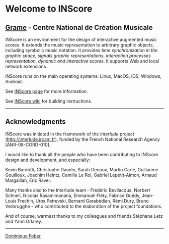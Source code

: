 Welcome to INScore
======================================================================

[Grame](http://www.grame.fr) - Centre National de Création Musicale
----------------------------------------------------------------------

INScore is an environment for the design of interactive augmented music scores.
It extends the music representation to arbitrary graphic objects, including symbolic music notation.
It provides *time synchronization in the graphic space*, *signals graphic representations*, *interaction processes representation*, *dynamic and interactive scores*. It supports Web and local network extensions.

INScore runs on the main operating systems: Linux, MacOS, iOS, Windows, Android.

See [INScore page](http://inscore.grame.fr/) for more information.

See [INScore wiki](https://github.com/grame-cncm/inscore/wiki) for building instructions. 


----------------------------------------------------------------------

## Acknowledgments

INScore was initiated in the framework of the *Interlude* project (http://interlude.ircam.fr), 
funded by the French National Research Agency \[ANR-08-CORD-010\].

I would like to thank all the people who have been contributing to INScore design and development, and especially:

 Kevin Bardotti, 
 Christophe Daudin, 
 Sarah Denoux, 
 Martin Carlé,
 Guillaume Gouilloux,
 Joachim Heintz,
 Camille Le Roi,
 Gabriel Lepetit-Aimon,
 Arnaud Margaillan,
 Eric Ravel.
 
Many thanks also to the Interlude team - Frédéric Bevilacqua, Norbert Schnell, 
Nicolas Rasamimanana, Emmanuel Fléty, Fabrice Guédy, Jean-Louis Frechin, 
Uros Petrevski, Bernard Garabédian, Rémi Dury, Bruno Verbrugghe - who contributed
to the elaboration of the project foundations.

And of course, warmest thanks to my colleagues and friends Stéphane Letz 
and Yann Orlarey.

---
[Dominique Fober](https://github.com/dfober)

